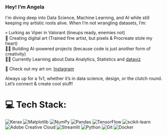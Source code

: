 ### Hey! I’m Angela
I'm diving deep into Data Science, Machine Learning, and AI while still keeping my artistic roots alive. When I’m not wrangling datasets, I’m:

💀 Lurking as Viper in Valorant (lineups ready, enemies not)<br/>
🎨 Creating digital art (Trained fine artist, but pixels & Procreate stole my heart)<br/>
👩‍💻 Building AI-powered projects (because code is just another form of creativity)<br/>
👩‍💻 Currently Learning about Data Analytics, Statistics and [dataviz](https://pudding.cool/2024/03/teenagers/)

🔗 Check out my art on: [Instagram](https://www.instagram.com/accidentallyangela/?hl=en)

Always up for a 1v1, whether it’s in data science, design, or the clutch round. Let’s connect & create cool stuff! 


# 💻 Tech Stack:
![Keras](https://img.shields.io/badge/Keras-%23D00000.svg?style=for-the-badge&logo=Keras&logoColor=white) ![Matplotlib](https://img.shields.io/badge/Matplotlib-%23ffffff.svg?style=for-the-badge&logo=Matplotlib&logoColor=black) ![NumPy](https://img.shields.io/badge/numpy-%23013243.svg?style=for-the-badge&logo=numpy&logoColor=white) ![Pandas](https://img.shields.io/badge/pandas-%23150458.svg?style=for-the-badge&logo=pandas&logoColor=white) ![TensorFlow](https://img.shields.io/badge/TensorFlow-%23FF6F00.svg?style=for-the-badge&logo=TensorFlow&logoColor=white) ![scikit-learn](https://img.shields.io/badge/scikit--learn-%23F7931E.svg?style=for-the-badge&logo=scikit-learn&logoColor=white) ![Adobe Creative Cloud](https://img.shields.io/badge/Adobe%20Creative%20Cloud-DA1F26.svg?style=for-the-badge&logo=Adobe%20Creative%20Cloud&logoColor=white) ![Streamlit](https://img.shields.io/badge/Streamlit-%23FE4B4B.svg?style=for-the-badge&logo=streamlit&logoColor=white) ![Python](https://img.shields.io/badge/python-3670A0?style=for-the-badge&logo=python&logoColor=ffdd54)
![Git](https://img.shields.io/badge/git-%23F05033.svg?style=for-the-badge&logo=git&logoColor=white) ![Docker](https://img.shields.io/badge/docker-%230db7ed.svg?style=for-the-badge&logo=docker&logoColor=white)

<!-- Proudly created with GPRM ( https://gprm.itsvg.in ) -->
